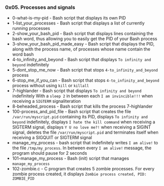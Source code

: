 ### 0x05. Processes and signals

* 0-what-is-my-pid - Bash script that displays its own PID
* 1-list_your_processes - Bash script that displays a list of currently running processes
* 2-show_your_bash_pid - Bash script that displays lines containing the bash word, thus allowing you to easily get the PID of your Bash process
* 3-show_your_bash_pid_made_easy - Bash script that displays the PID, along with the process name, of processes whose name contain the word bash
* 4-to_infinity_and_beyond - Bash script that displays `To infinity and beyond` indefinitely
* 5-dont_stop_me_now - Bash script that stops `4-to_infinity_and_beyond` process
* 6-stop_me_if_you_can - Bash script that stops `4-to_infinity_and_beyond` process without using `kill` or `killall`
* 7-highlander - Bash script that displays `To infinity and beyond` indefinitely With a `sleep 2` in between each `I am invincible!!!` when receiving a `SIGTERM` signaliteration
* 8-beheaded_process - Bash script that kills the process 7-highlander
* 100-process_and_pid_file - Bash script that creates the file `/var/run/myscript.pid` containing its PID, displays `To infinity and beyond` indefinitely, displays `I hate the kill command` when receiving a SIGTERM signal, displays `Y U no love me?!` when receiving a SIGINT signal, deletes the file `/var/run/myscript.pid` and terminates itself when receiving a SIGQUIT or SIGTERM signal
* manage_my_process - bash script that indefinitely writes `I am alive!` to the file `/tmp/my_process`. In between every `I am alive!` message, the program should pause for 2 seconds
* 101-manage_my_process - Bash (init) script that manages `manage_my_process`
* 102-zombie.c - C program that creates 5 zombie processes. For every zombie process created, it displays `Zombie process created, PID: ZOMBIE_PID`
